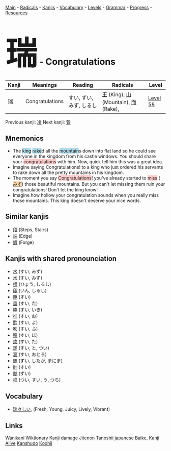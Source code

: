 <style> bigfont {font-size: 100px}</style>
[Main](../README.md) -
[Radicals](../radicals.md) -
[Kanjis](../kanjis.md) -
[Vocabulary](../vocabulary.md) -
[Levels](../levels.md) -
[Grammar](../grammar.md) - 
[Progress](../progress.md) -
[Resources](../resources.md)
# <bigfont> 瑞</bigfont> - Congratulations 

| Kanji | Meanings | Reading | Radicals | Level |
| --- | --- | --- | --- | --- |
| 瑞 | Congratulations | すい, ずい, みず, しるし | [王](../radicals/王.md) (King), [山](../radicals/山.md) (Mountain), [而](../radicals/而.md) (Rake),  | [Level 58](../levels/wk_level58.md) |

Previous kanji: [凌](凌.md) Next kanji: [菅](菅.md) 

## Mnemonics
 * The <span style="background-color:#ADD8E6"> king</span> <span style="background-color:#ADD8E6"> rake</span>d all the <span style="background-color:#ADD8E6"> mountain</span>s down into flat land so he could see everyone in the kingdom from his castle windows. You should share your <span style="background-color:#ffcccb"> congratulations</span> with him. Now, quick tell him this was a great idea.
* Imagine saying Congratulations! to a king who just ordered his servants to rake down all the pretty mountains in his kingdom.
* The moment you say <span style="background-color:#ffcccb"> Congratulations</span>! you've already started to <span style="background-color:#ffcccb"> miss</span> (<span style="background-color:#fed8b1"> [みず](https://jisho.org/search/みず)</span>) those beautiful mountains. But you can't let missing them ruin your congratulations! Don't let the king know!
* Imagine how hollow your congratulation sounds when you really miss those mountains. This king doesn't deserve your nice words.


## Similar kanjis
 * [段](段.md) (Steps, Stairs)
* [端](端.md) (Edge)
* [鍛](鍛.md) (Forge)



## Kanjis with shared pronounciation
 * [水](水.md) (すい, みず)
* [水](水.md) (すい, みず)
* [標](標.md) (ひょう, しるし)
* [印](印.md) (いん, しるし)
* [睡](睡.md) (すい)
* [垂](垂.md) (すい, た)
* [粋](粋.md) (すい, いき)
* [推](推.md) (すい, お)
* [酔](酔.md) (すい, よ)
* [吹](吹.md) (すい, ふ)
* [穂](穂.md) (すい, ほ)
* [炊](炊.md) (すい, た)
* [遂](遂.md) (すい, と, つい)
* [衰](衰.md) (すい, おとろ)
* [随](随.md) (ずい, したが, まにま)
* [帥](帥.md) (すい)
* [髄](髄.md) (ずい)
* [椎](椎.md) (つい, すい, う, つち)



## Vocabulary
 * [瑞々しい](../vocabulary/瑞.md), (Fresh, Young, Juicy, Lively, Vibrant)




## Links 


[Wanikani](https://www.wanikani.com/kanji/瑞)
[Wiktionary](https://en.wiktionary.org/wiki/瑞)
[Kanji damage](http://www.kanjidamage.com/kanji/search?utf8=✓&q=瑞)
[Jitenon](https://jitenon.com/kanji/瑞)
[Tanoshii japanese](https://www.tanoshiijapanese.com/dictionary/kanji.cfm?k=瑞)
[Baike](https://baike.baidu.com/item/瑞),
[Kanji Alive](https://app.kanjialive.com/瑞)
[Kanshudo](https://www.kanshudo.com/searchmn?q=瑞)
[Koohii](https://kanji.koohii.com/study/kanji/瑞)
